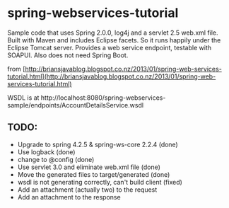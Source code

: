 spring-webservices-tutorial
==

Sample code that uses Spring 2.0.0, log4j and a servlet 2.5 web.xml file. Built with Maven and includes Eclipse facets.
So it runs happily under the Eclipse Tomcat server.
Provides a web service endpoint, testable with SOAPUI.
Also does not need Spring Boot.

from [http://briansjavablog.blogspot.co.nz/2013/01/spring-web-services-tutorial.html](http://briansjavablog.blogspot.co.nz/2013/01/spring-web-services-tutorial.html)

WSDL is at http://localhost:8080/spring-webservices-sample/endpoints/AccountDetailsService.wsdl

TODO:
--

 * Upgrade to spring 4.2.5 & spring-ws-core 2.2.4 (done)
 * Use logback (done)
 * change to @config (done)
 * Use servlet 3.0 and eliminate web.xml file (done)
 * Move the generated files to target/generated (done)
 * wsdl is not generating correctly, can't build client (fixed)
 * Add an attachment (actually two) to the request
 * Add an attachment to the response
  